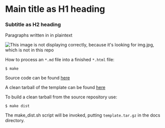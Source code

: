 # Main title as H1 heading
### Subtitle as H2 heading

Paragraphs written in in plaintext

![This image is not displaying correctly, because it's looking for img.jpg, which is not in this repo](img.jpg)

How to process an `*.md` file into a finished `*.html` file:

```
$ make
```

Source code can be found [here](https://github.com/underground-software/template.underground.software)

A clean tarball of the template can be found [here](template.tar.gz)

To build a clean tarball from the source repository use:

```
$ make dist
```

The make_dist.sh script will be invoked, putting `template.tar.gz` in the docs directory.
